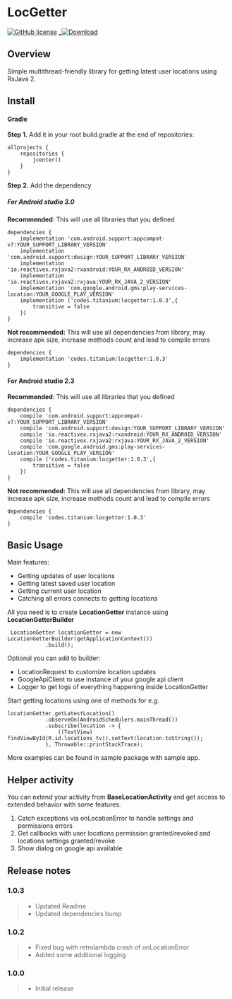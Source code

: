 LocGetter
=========
[![GitHub license](https://img.shields.io/github/license/mashape/apistatus.svg)](https://github.com/titanium-codes/LocGetter/blob/master/LICENSE)
[_![Download](https://api.bintray.com/packages/titanium-codes/Android/locgetter/images/download.svg) ](https://bintray.com/titanium-codes/Android/locgetter/_latestVersion)

Overview
--------
Simple multithread-friendly library for getting latest user locations using RxJava 2.


Install
-------
#### Gradle

**Step 1.** Add it in your root build.gradle at the end of repositories:
```
allprojects {
    repositories {
        jcenter()
    }
}
```
**Step 2.** Add the dependency

##### For Android studio 3.0
**Recommended**: This will use all libraries that you defined
```
dependencies {
    implementation 'com.android.support:appcompat-v7:YOUR_SUPPORT_LIBRARY_VERSION'
    implementation 'com.android.support:design:YOUR_SUPPORT_LIBRARY_VERSION'
    implementation 'io.reactivex.rxjava2:rxandroid:YOUR_RX_ANDROID_VERSION'
    implementation 'io.reactivex.rxjava2:rxjava:YOUR_RX_JAVA_2_VERSION'
    implementation 'com.google.android.gms:play-services-location:YOUR_GOOGLE_PLAY_VERSION'
    implementation ('codes.titanium:locgetter:1.0.3',{
        transitive = false
    })
}

```
**Not recommended:** This will use all dependencies from library, may increase apk size, increase methods count and lead to compile errors
```
dependencies {
    implementation 'codes.titanium:locgetter:1.0.3'
}
```

#### For Android studio 2.3
**Recommended**: This will use all libraries that you defined
```
dependencies {
    compile 'com.android.support:appcompat-v7:YOUR_SUPPORT_LIBRARY_VERSION'
    compile 'com.android.support:design:YOUR_SUPPORT_LIBRARY_VERSION'
    compile 'io.reactivex.rxjava2:rxandroid:YOUR_RX_ANDROID_VERSION'
    compile 'io.reactivex.rxjava2:rxjava:YOUR_RX_JAVA_2_VERSION'
    compile 'com.google.android.gms:play-services-location:YOUR_GOOGLE_PLAY_VERSION'
    compile ('codes.titanium:locgetter:1.0.3',{
        transitive = false
    })
}
```
**Not recommended:** This will use all dependencies from library, may increase apk size, increase methods count and lead to compile errors
```
dependencies {
    compile 'codes.titanium:locgetter:1.0.3'
}
```

Basic Usage
-----------

Main features:
* Getting updates of user locations
* Getting latest saved user location
* Getting current user location
* Catching all errors connects to getting locations

All you need is to create **LocationGetter** instance using **LocationGetterBuilder**

```
 LocationGetter locationGetter = new LocationGetterBuilder(getApplicationContext())
            .build();
```

Optional you can add to builder:

* LocationRequest to customize location updates
* GoogleApiClient to use instance of your google api client
* Logger to get logs of everything happening inside LocationGetter

Start getting locations using one of methods for e.g.

```
locationGetter.getLatestLocation()
            .observeOn(AndroidSchedulers.mainThread())
            .subscribe(location -> {
                ((TextView) findViewById(R.id.locations_tv)).setText(location.toString());
            }, Throwable::printStackTrace);
```

More examples can be found in sample package with sample app.

Helper activity
---------------
You can extend your activity from **BaseLocationActivity** and get access to extended behavior with some features.

1. Catch exceptions via onLocationError to handle settings and permissions errors
2. Get callbacks with user locations permission granted/revoked and locations settings granted/revoke
3. Show dialog on google api available


Release notes
-------------
### 1.0.3
> * Updated Readme
> * Updated dependencies bump

### 1.0.2
> * Fixed bug with retrolambda crash of onLocationError
> * Added some additional logging

### 1.0.0
> * Initial release
